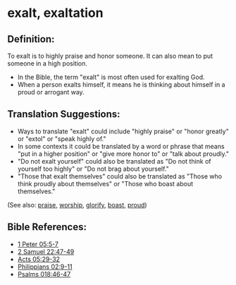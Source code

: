 # exalt, exaltation #

## Definition: ##

To exalt is to highly praise and honor someone. It can also mean to put someone in a high position.

* In the Bible, the term "exalt" is most often used for exalting God.
* When a person exalts himself, it means he is thinking about himself in a proud or arrogant way.

## Translation Suggestions: ##

* Ways to translate "exalt" could include "highly praise" or "honor greatly" or "extol" or "speak highly of."
* In some contexts it could be translated by a word or phrase that means "put in a higher position" or "give more honor to" or "talk about proudly."
* "Do not exalt yourself" could also be translated as "Do not think of yourself too highly" or "Do not brag about yourself."
* "Those that exalt themselves" could also be translated as "Those who think proudly about themselves" or "Those who boast about themselves."

(See also: [praise](../other/praise.md), [worship](../kt/worship.md), [glorify](../kt/glorify.md), [boast](../kt/boast.md), [proud](../other/proud.md))

## Bible References: ##

* [1 Peter 05:5-7](en/tn/1pe/help/05/05)
* [2 Samuel 22:47-49](en/tn/2sa/help/22/47)
* [Acts 05:29-32](en/tn/act/help/05/29)
* [Philippians 02:9-11](en/tn/php/help/02/09)
* [Psalms 018:46-47](en/tn/psa/help/18/46)